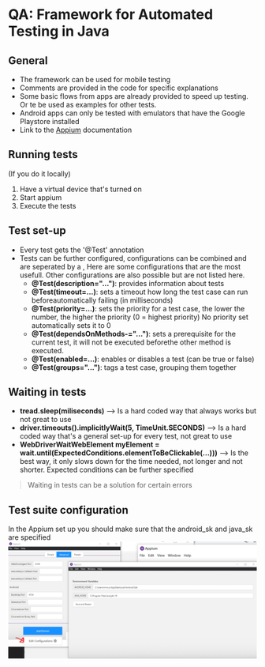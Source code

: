 # QA: Framework for Automated Testing in Java

## General
- The framework can be used for mobile testing
- Comments are provided in the code for specific explanations
- Some basic flows from apps are already provided to speed up testing. Or te be used as examples for other tests.
- Android apps can only be tested with emulators that have the Google Playstore installed
- Link to the [Appium](https://appium.io/docs/en/about-appium/intro/) documentation 

## Running tests
(If you do it locally)
1. Have a virtual device that's turned on
2. Start appium
3. Execute the tests


## Test set-up
- Every test gets the '@Test' annotation
- Tests can be further configured, configurations can be combined and are seperated by a , Here are some configurations that are the most usefull. Other configurations are also possible but are not listed here.
   -  **@Test(description="...")**: provides information about tests
   -  **@Test(timeout=...)**: sets a timeout how long the test case can run beforeautomatically failing (in milliseconds)
   -  **@Test(priority=...)**: sets the priority for a test case, the lower the number, the higher the priority (0 = highest priority) No priority set automatically sets it to 0
   -  **@Test(dependsOnMethods-="...")**: sets a prerequisite for the current test, it will not be executed beforethe other method is executed.
   -  **@Test(enabled=...)**: enables or disables a test (can be true or false)
   -  **@Test(groups="...")**: tags a test case, grouping them together

## Waiting in tests
- **tread.sleep(miliseconds)** --> Is a hard coded way that always works but not great to use
- **driver.timeouts().implicitlyWait(5, TimeUnit.SECONDS)** --> Is a hard coded way that's a general set-up for every test, not great to use
- **WebDriverWaitWebElement myElement = wait.until(ExpectedConditions.elementToBeClickable(...)))** --> Is the best way, it only slows down for the time needed, not longer and not shorter. Expected conditions can be further specified

> Waiting in tests can be a solution for certain errors

## Test suite configuration 
In the Appium set up you should make sure that the android_sk and java_sk are specified
![appiumSetup](https://github.com/QA-Wisemen/Java_Framework_Apps/blob/main/src/main/resources/GitImages/EnvironmetVariablesSetUp.jpg)
